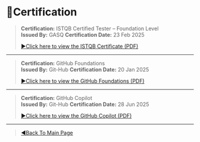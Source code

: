 # 📜Certification

> **Certification:** ISTQB Certified Tester – Foundation Level  
> **Issued By:** GASQ
> **Certification Date:** 23 Feb 2025
>
> [▶Click here to view the ISTQB Certificate (PDF)](certificates/ISTQB%20Certified%20Tester%20–%20Foundation%20Level.pdf)

---

> **Certification:** GitHub Foundations  
> **Issued By:** Git-Hub
> **Certification Date:** 20 Jan 2025
> 
> [▶Click here to view the GitHub Foundations (PDF)](certificates/GitHub-Foundations.pdf)

---

> **Certification:** GitHub Copilot  
> **Issued By:** Git-Hub
> **Certification Date:** 28 Jun 2025
> 
> [▶Click here to view the GitHub Copilot (PDF)](certificates/GitHub-Copilot.pdf)


---

>[◀Back To Main Page](README.md)
